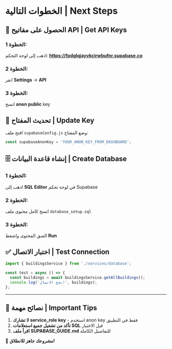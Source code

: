 # الخطوات التالية | Next Steps

## 🔑 الحصول على مفاتيح API | Get API Keys

### الخطوة 1:

اذهب إلى لوحة التحكم: **https://fpdglqjayvkcirwbufnr.supabase.co**

### الخطوة 2:

انقر **Settings** → **API**

### الخطوة 3:

انسخ **anon public** key

## 📝 تحديث المفتاح | Update Key

افتح ملف `supabaseConfig.js` وضع المفتاح:

```javascript
const supabaseAnonKey = 'YOUR_ANON_KEY_FROM_DASHBOARD';
```

## 🗄️ إنشاء قاعدة البيانات | Create Database

### الخطوة 1:

اذهب إلى **SQL Editor** في لوحة تحكم Supabase

### الخطوة 2:

انسخ كامل محتوى ملف `database_setup.sql`

### الخطوة 3:

الصق المحتوى واضغط **Run**

## ✅ اختبار الاتصال | Test Connection

```javascript
import { buildingsService } from './services/database';

const test = async () => {
  const buildings = await buildingsService.getAllBuildings();
  console.log('نجح الاتصال!', buildings);
};
```

---

## 🎯 نصائح مهمة | Important Tips

1. **لا تشارك service_role key** - استخدم anon key فقط في التطبيق
2. **تأكد من تشغيل جميع استعلامات SQL** قبل الاختبار
3. **اقرأ ملف SUPABASE_GUIDE.md** للتفاصيل الكاملة

🚀 **مشروعك جاهز للانطلاق!**
